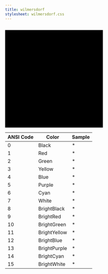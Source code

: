 ```yaml
---
title: wilmersdorf
stylesheet: wilmersdorf.css
---
```

<h2 style='text-align:center'>
    <span class='ColorSchemeFileName' />
</h2>

<div class='centeredText'>
<svg viewBox="0 0 640 640" width="320" xmlns:xlink="http://www.w3.org/1999/xlink" xmlns="http://www.w3.org/2000/svg">   <rect x="-20" y="-20" class="ansi15-fill" width="680" height="680" />   <rect x="0" y="0" class="ansi14-fill" width="640" height="640" />   <rect x="20" y="20" class="ansi13-fill" width="600" height="600" />   <rect x="40" y="40" class="ansi12-fill" width="560" height="560" />   <rect x="60" y="60" class="ansi11-fill" width="520" height="520" />   <rect x="80" y="80" class="ansi10-fill" width="480" height="480" />   <rect x="100" y="100" class="ansi9-fill" width="440" height="440" />   <rect x="120" y="120" class="ansi8-fill" width="400" height="400" />   <rect x="140" y="140" class="ansi7-fill" width="360" height="360" />   <rect x="160" y="160" class="ansi6-fill" width="320" height="320" />   <rect x="180" y="180" class="ansi5-fill" width="280" height="280" />   <rect x="200" y="200" class="ansi4-fill" width="240" height="240" />   <rect x="220" y="220" class="ansi3-fill" width="200" height="200" />   <rect x="240" y="240" class="ansi2-fill" width="160" height="160" />   <rect x="260" y="260" class="ansi1-fill" width="120" height="120" />   <rect x="280" y="280" class="ansi0-fill" width="80" height="80" /> </svg>
</div>


|ANSI Code|Color       |Sample                       |
|---------|------------|-----------------------------|
|0        |Black       |<span class='ANSI0'>*</span> |
|1        |Red         |<span class='ANSI1'>*</span> |
|2        |Green       |<span class='ANSI2'>*</span> |
|3        |Yellow      |<span class='ANSI3'>*</span> |
|4        |Blue        |<span class='ANSI4'>*</span> |
|5        |Purple      |<span class='ANSI5'>*</span> |
|6        |Cyan        |<span class='ANSI6'>*</span> |
|7        |White       |<span class='ANSI7'>*</span> |
|8        |BrightBlack |<span class='ANSI8'>*</span> |
|9        |BrightRed   |<span class='ANSI9'>*</span> |
|10       |BrightGreen |<span class='ANSI10'>*</span>|
|11       |BrightYellow|<span class='ANSI11'>*</span>|
|12       |BrightBlue  |<span class='ANSI12'>*</span>|
|13       |BrightPurple|<span class='ANSI13'>*</span>|
|14       |BrightCyan  |<span class='ANSI14'>*</span>|
|15       |BrightWhite |<span class='ANSI15'>*</span>|




